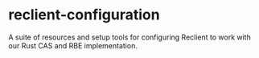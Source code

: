 # reclient-configuration
A suite of resources and setup tools for configuring Reclient to work with our Rust CAS and RBE implementation.
